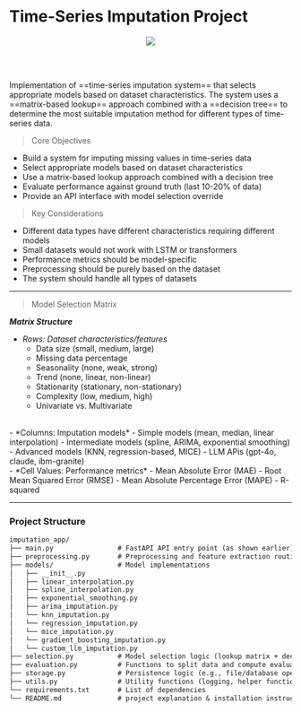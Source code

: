 # Time-Series Imputation Project

<p align="center">
  <img src="https://skillicons.dev/icons?i=git,python,fastapi,ai" /><br>
</p>
<br/>
<br/>

Implementation of ==time-series imputation system== that selects appropriate models based on dataset characteristics. The system uses a ==matrix-based lookup== approach combined with a ==decision tree== to determine the most suitable imputation method for different types of time-series data.

> Core Objectives
- Build a system for imputing missing values in time-series data
- Select appropriate models based on dataset characteristics
- Use a matrix-based lookup approach combined with a decision tree
- Evaluate performance against ground truth (last 10-20% of data)
- Provide an API interface with model selection override

> Key Considerations
- Different data types have different characteristics requiring different models
- Small datasets would not work with LSTM or transformers
- Performance metrics should be model-specific
- Preprocessing should be purely based on the dataset
- The system should handle all types of datasets

---

> Model Selection Matrix

***Matrix Structure***
- *Rows: Dataset characteristics/features*
  - Data size (small, medium, large)
  - Missing data percentage
  - Seasonality (none, weak, strong)
  - Trend (none, linear, non-linear)
  - Stationarity (stationary, non-stationary)
  - Complexity (low, medium, high)
  - Univariate vs. Multivariate
<br/>
- *Columns: Imputation models*
  - Simple models (mean, median, linear interpolation)
  - Intermediate models (spline, ARIMA, exponential smoothing)
  - Advanced models (KNN, regression-based, MICE)
  - LLM APis (gpt-4o, claude, ibm-granite)
<br/>
- *Cell Values: Performance metrics*
  - Mean Absolute Error (MAE)
  - Root Mean Squared Error (RMSE)
  - Mean Absolute Percentage Error (MAPE)
  - R-squared

---

### Project Structure
```txt
imputation_app/
├── main.py                # FastAPI API entry point (as shown earlier)
├── preprocessing.py       # Preprocessing and feature extraction routines
├── models/                # Model implementations
│   ├── __init__.py
│   ├── linear_interpolation.py
│   ├── spline_interpolation.py
│   ├── exponential_smoothing.py
│   ├── arima_imputation.py
│   └── knn_imputation.py
│   └── regression_imputation.py
│   └── mice_imputation.py
│   └── gradient_boosting_imputation.py
│   └── custom_llm_imputation.py
├── selection.py           # Model selection logic (lookup matrix + decision tree)
├── evaluation.py          # Functions to split data and compute evaluation metrics
├── storage.py             # Persistence logic (e.g., file/database operations)
├── utils.py               # Utility functions (logging, helper functions)
└── requirements.txt       # List of dependencies
└── README.md              # project explanation & installation instructions
```